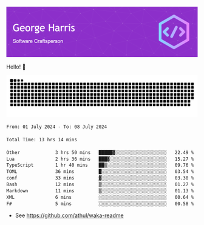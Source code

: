![img](./assets/github-header.png)

Hello! :wave:

<div align="center">
  <img  src="https://github.com/1999AZZAR/1999AZZAR/blob/readme/resources/img/grid-snake.svg" alt="snake" />
</div>

<!--START_SECTION:waka-->

```txt
From: 01 July 2024 - To: 08 July 2024

Total Time: 13 hrs 14 mins

Other             3 hrs 50 mins   █████▓░░░░░░░░░░░░░░░░░░░   22.49 %
Lua               2 hrs 36 mins   ███▓░░░░░░░░░░░░░░░░░░░░░   15.27 %
TypeScript        1 hr 40 mins    ██▒░░░░░░░░░░░░░░░░░░░░░░   09.76 %
TOML              36 mins         █░░░░░░░░░░░░░░░░░░░░░░░░   03.54 %
conf              33 mins         ▓░░░░░░░░░░░░░░░░░░░░░░░░   03.30 %
Bash              12 mins         ▒░░░░░░░░░░░░░░░░░░░░░░░░   01.27 %
Markdown          11 mins         ▒░░░░░░░░░░░░░░░░░░░░░░░░   01.13 %
XML               6 mins          ░░░░░░░░░░░░░░░░░░░░░░░░░   00.64 %
F#                5 mins          ░░░░░░░░░░░░░░░░░░░░░░░░░   00.58 %
```

<!--END_SECTION:waka-->

- See <https://github.com/athul/waka-readme>
